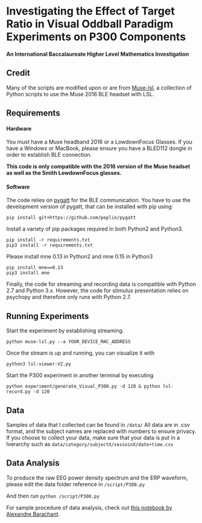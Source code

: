 # Investigating the Effect of Target Ratio in Visual Oddball Paradigm Experiments on P300 Components
#### An International Baccalaureate Higher Level Mathematics Investigation

## Credit
Many of the scripts are modified upon or are from [Muse-lsl](https://github.com/alexandrebarachant/muse-lsl/), a collection of Python scripts to use the Muse 2016 BLE headset with LSL.

## Requirements

#### Hardware
You must have a Muse headband 2016 or a LowdownFocus Glasses.
If you have a Windows or MacBook, please ensure you have a BLED112 dongle in order to establish BLE connection.

**This code is
only compatible with the 2016 version of the Muse headset as well as the Smith LowdownFocus glasses.**

#### Software
The code relies on [pygatt](https://github.com/peplin/pygatt) for the BLE communication.
You have to use the development version of pygatt, that can be installed with pip using:

`pip install git+https://github.com/peplin/pygatt`

Install a variety of pip packages required in both Python2 and Python3.

```
pip install -r requirements.txt
pip3 install -r requirements.txt
```

Please install mne 0.13 in Python2 and mne 0.15 in Python3
```
pip install mne==0.13
pip3 install mne
```

Finally, the code for streaming and recording data is compatible with Python
2.7 and Python 3.x. However, the code for stimulus presentation relies on
psychopy and therefore only runs with Python 2.7.

## Running Experiments

Start the experiment by establishing streaming.

`python muse-lsl.py --a YOUR_DEVICE_MAC_ADDRESS`

Once the stream is up and running, you can visualize it with

`python3 lsl-viewer-V2.py`

Start the P300 experiment in another terminal by executing

`python experiment/generate_Visual_P300.py -d 120 & python lsl-record.py -d 120`

## Data
Samples of data that I collected can be found in `/data/`
All data are in .csv format, and the subject names are replaced with numbers to ensure privacy.
If you choose to collect your data, make sure that your data is put in a hierarchy such as `data/category/subjectX/sessoinX/date+time.csv`

## Data Analysis
To produce the raw EEG power density spectrum and the ERP waveform, please edit the data folder reference in `/script/P300.py`

And then run `python /script/P300.py`

For sample procedure of data analysis, check out [this notebook by Alexandre Barachant](https://github.com/alexandrebarachant/muse-lsl/blob/master/notebooks/P300%20with%20Muse.ipynb/).
